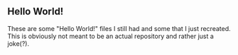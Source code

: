 ## Hello World!

These are some "Hello World!" files I still had and some that I just recreated.
This is obviously not meant to be an actual repository and rather just a joke(?).